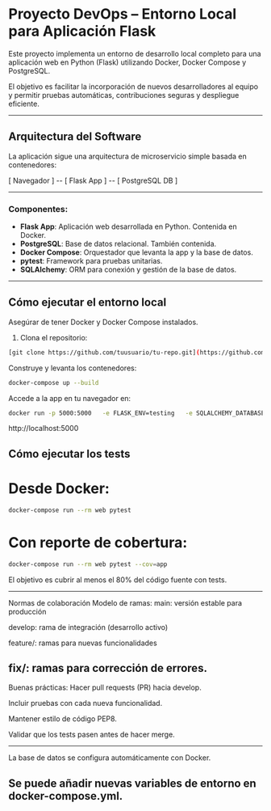 # Proyecto DevOps – Entorno Local para Aplicación Flask

Este proyecto implementa un entorno de desarrollo local completo para una aplicación web en Python (Flask) utilizando Docker, Docker Compose y PostgreSQL. 

El objetivo es facilitar la incorporación de nuevos desarrolladores al equipo y permitir pruebas automáticas, contribuciones seguras y despliegue eficiente.

---

## Arquitectura del Software

La aplicación sigue una arquitectura de microservicio simple basada en contenedores:

[ Navegador ]
    --
[ Flask App ]
    --
[ PostgreSQL DB ]

---
### Componentes:
- **Flask App**: Aplicación web desarrollada en Python. Contenida en Docker.
- **PostgreSQL**: Base de datos relacional. También contenida.
- **Docker Compose**: Orquestador que levanta la app y la base de datos.
- **pytest**: Framework para pruebas unitarias.
- **SQLAlchemy**: ORM para conexión y gestión de la base de datos.

---

## Cómo ejecutar el entorno local

Asegúrar de tener Docker y Docker Compose instalados.

1. Clona el repositorio:
```bash
[git clone https://github.com/tuusuario/tu-repo.git](https://github.com/JCDbutcher/reto-devops.git)
```

Construye y levanta los contenedores:
```bash
docker-compose up --build
```
Accede a la app en tu navegador en:
```bash
docker run -p 5000:5000   -e FLASK_ENV=testing   -e SQLALCHEMY_DATABASE_URI=sqlite:///:memory:   juanca547/reto_devops:main-25
```
http://localhost:5000

## Cómo ejecutar los tests
# Desde Docker:
```bash
docker-compose run --rm web pytest
```
# Con reporte de cobertura:
```bash
docker-compose run --rm web pytest --cov=app
```
El objetivo es cubrir al menos el 80% del código fuente con tests.

---
Normas de colaboración
Modelo de ramas:
main: versión estable para producción

develop: rama de integración (desarrollo activo)

feature/<nombre>: ramas para nuevas funcionalidades

fix/<nombre>: ramas para corrección de errores.
---
Buenas prácticas:
Hacer pull requests (PR) hacia develop.

Incluir pruebas con cada nueva funcionalidad.

Mantener estilo de código PEP8.

Validar que los tests pasen antes de hacer merge.

---
La base de datos se configura automáticamente con Docker.

Se puede añadir nuevas variables de entorno en docker-compose.yml.
---
